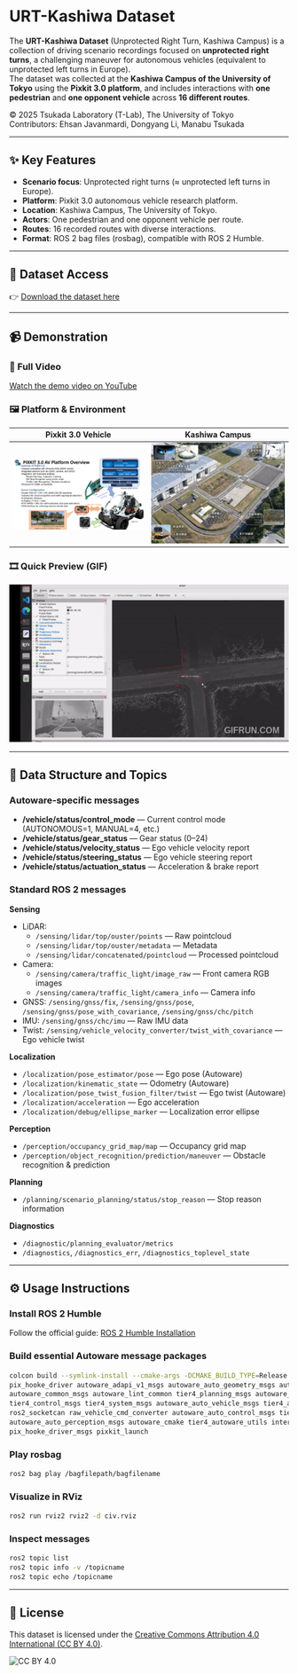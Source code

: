# URT-Kashiwa Dataset

The **URT-Kashiwa Dataset** (Unprotected Right Turn, Kashiwa Campus) is a collection of driving scenario recordings focused on **unprotected right turns**, a challenging maneuver for autonomous vehicles (equivalent to unprotected left turns in Europe).  
The dataset was collected at the **Kashiwa Campus of the University of Tokyo** using the **Pixkit 3.0 platform**, and includes interactions with **one pedestrian** and **one opponent vehicle** across **16 different routes**.

© 2025 Tsukada Laboratory (T-Lab), The University of Tokyo  
Contributors: Ehsan Javanmardi, Dongyang Li, Manabu Tsukada  

---

## ✨ Key Features
- **Scenario focus**: Unprotected right turns (≈ unprotected left turns in Europe).  
- **Platform**: Pixkit 3.0 autonomous vehicle research platform.  
- **Location**: Kashiwa Campus, The University of Tokyo.  
- **Actors**: One pedestrian and one opponent vehicle per route.  
- **Routes**: 16 recorded routes with diverse interactions.  
- **Format**: ROS 2 bag files (rosbag), compatible with ROS 2 Humble.

---

## 📂 Dataset Access
👉 [Download the dataset here](https://drive.google.com/drive/folders/1HnDjHkm7w1klh856-SmEVJ6OELNnHj0L?usp=sharing)  

---

## 📹 Demonstration

### 🎥 Full Video
[Watch the demo video on YouTube](https://www.youtube.com/watch?v=YOUR_VIDEO_ID)

### 🖼️ Platform & Environment
| Pixkit 3.0 Vehicle | Kashiwa Campus |
|--------------------|----------------|
| ![Pixkit Vehicle](images/pixkit.png) | ![Kashiwa Campus](images/kashiwa.jpg) |

### 🎞️ Quick Preview (GIF)
![Dataset Preview](images/demo.gif)

---

## 📑 Data Structure and Topics

### Autoware-specific messages
- **/vehicle/status/control_mode** — Current control mode (AUTONOMOUS=1, MANUAL=4, etc.)  
- **/vehicle/status/gear_status** — Gear status (0–24)  
- **/vehicle/status/velocity_status** — Ego vehicle velocity report  
- **/vehicle/status/steering_status** — Ego vehicle steering report  
- **/vehicle/status/actuation_status** — Acceleration & brake report  

### Standard ROS 2 messages
**Sensing**
- LiDAR:  
  - `/sensing/lidar/top/ouster/points` — Raw pointcloud  
  - `/sensing/lidar/top/ouster/metadata` — Metadata  
  - `/sensing/lidar/concatenated/pointcloud` — Processed pointcloud  
- Camera:  
  - `/sensing/camera/traffic_light/image_raw` — Front camera RGB images  
  - `/sensing/camera/traffic_light/camera_info` — Camera info  
- GNSS: `/sensing/gnss/fix`, `/sensing/gnss/pose`, `/sensing/gnss/pose_with_covariance`, `/sensing/gnss/chc/pitch`  
- IMU: `/sensing/gnss/chc/imu` — Raw IMU data  
- Twist: `/sensing/vehicle_velocity_converter/twist_with_covariance` — Ego vehicle twist  

**Localization**
- `/localization/pose_estimator/pose` — Ego pose (Autoware)  
- `/localization/kinematic_state` — Odometry (Autoware)  
- `/localization/pose_twist_fusion_filter/twist` — Ego twist (Autoware)  
- `/localization/acceleration` — Ego acceleration  
- `/localization/debug/ellipse_marker` — Localization error ellipse  

**Perception**
- `/perception/occupancy_grid_map/map` — Occupancy grid map  
- `/perception/object_recognition/prediction/maneuver` — Obstacle recognition & prediction  

**Planning**
- `/planning/scenario_planning/status/stop_reason` — Stop reason information  

**Diagnostics**
- `/diagnostic/planning_evaluator/metrics`  
- `/diagnostics`, `/diagnostics_err`, `/diagnostics_toplevel_state`  

---

## ⚙️ Usage Instructions

### Install ROS 2 Humble
Follow the official guide: [ROS 2 Humble Installation](https://docs.ros.org/en/humble/Installation/Ubuntu-Install-Debs.html)

### Build essential Autoware message packages
```bash
colcon build --symlink-install --cmake-args -DCMAKE_BUILD_TYPE=Release --packages-select \
pix_hooke_driver autoware_adapi_v1_msgs autoware_auto_geometry_msgs autoware_auto_mapping_msgs \
autoware_common_msgs autoware_lint_common tier4_planning_msgs autoware_auto_planning_msgs \
tier4_control_msgs tier4_system_msgs autoware_auto_vehicle_msgs tier4_api_msgs tier4_vehicle_msgs \
ros2_socketcan raw_vehicle_cmd_converter autoware_auto_control_msgs tier4_debug_msgs \
autoware_auto_perception_msgs autoware_cmake tier4_autoware_utils interpolation \
pix_hooke_driver_msgs pixkit_launch
```

### Play rosbag
```bash
ros2 bag play /bagfilepath/bagfilename
```

### Visualize in RViz
```bash
ros2 run rviz2 rviz2 -d civ.rviz
```

### Inspect messages
```bash
ros2 topic list
ros2 topic info -v /topicname
ros2 topic echo /topicname
```

---

## 📜 License
This dataset is licensed under the [Creative Commons Attribution 4.0 International (CC BY 4.0)](https://creativecommons.org/licenses/by/4.0/).  

![CC BY 4.0](https://licensebuttons.net/l/by/4.0/88x31.png)
